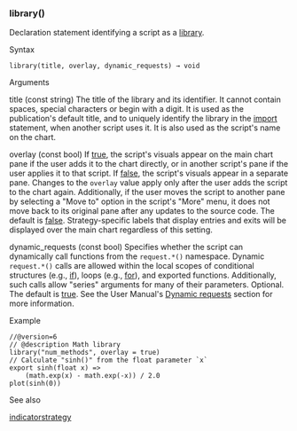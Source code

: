 ### library()

Declaration statement identifying a script as a [library](https://www.tradingview.com/pine-script-docs/concepts/libraries/).

Syntax

```
library(title, overlay, dynamic_requests) → void
```

Arguments

title (const string) The title of the library and its identifier. It cannot contain spaces, special characters or begin with a digit. It is used as the publication's default title, and to uniquely identify the library in the [import](#kw_import) statement, when another script uses it. It is also used as the script's name on the chart.

overlay (const bool) If [true](#const_true), the script's visuals appear on the main chart pane if the user adds it to the chart directly, or in another script's pane if the user applies it to that script. If [false](#const_false), the script's visuals appear in a separate pane. Changes to the `overlay` value apply only after the user adds the script to the chart again. Additionally, if the user moves the script to another pane by selecting a "Move to" option in the script's "More" menu, it does not move back to its original pane after any updates to the source code. The default is [false](#const_false). Strategy-specific labels that display entries and exits will be displayed over the main chart regardless of this setting.

dynamic\_requests (const bool) Specifies whether the script can dynamically call functions from the `request.*()` namespace. Dynamic `request.*()` calls are allowed within the local scopes of conditional structures (e.g., [if](#kw_if)), loops (e.g., [for](#kw_for)), and exported functions. Additionally, such calls allow "series" arguments for many of their parameters. Optional. The default is [true](#const_true). See the User Manual's [Dynamic requests](https://www.tradingview.com/pine-script-docs/concepts/other-timeframes-and-data/#dynamic-requests) section for more information.

Example

```
//@version=6  
// @description Math library  
library("num_methods", overlay = true)  
// Calculate "sinh()" from the float parameter `x`  
export sinh(float x) =>  
    (math.exp(x) - math.exp(-x)) / 2.0  
plot(sinh(0))
```

See also

[indicator](#fun_indicator)[strategy](#fun_strategy)
